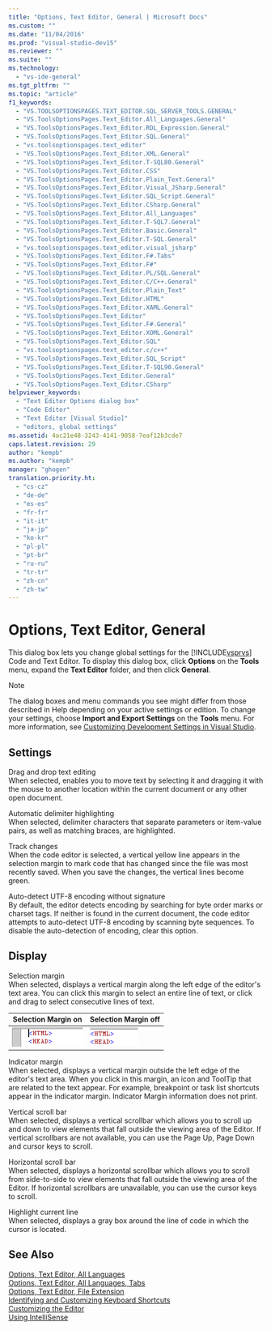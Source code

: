 ```yaml
---
title: "Options, Text Editor, General | Microsoft Docs"
ms.custom: ""
ms.date: "11/04/2016"
ms.prod: "visual-studio-dev15"
ms.reviewer: ""
ms.suite: ""
ms.technology: 
  - "vs-ide-general"
ms.tgt_pltfrm: ""
ms.topic: "article"
f1_keywords: 
  - "VS.TOOLSOPTIONSPAGES.TEXT_EDITOR.SQL_SERVER_TOOLS.GENERAL"
  - "VS.ToolsOptionsPages.Text_Editor.All_Languages.General"
  - "VS.ToolsOptionsPages.Text_Editor.RDL_Expression.General"
  - "VS.ToolsOptionsPages.Text_Editor.SQL.General"
  - "vs.toolsoptionspages.text_editor"
  - "VS.ToolsOptionsPages.Text_Editor.XML.General"
  - "VS.ToolsOptionsPages.Text_Editor.T-SQL80.General"
  - "VS.ToolsOptionsPages.Text_Editor.CSS"
  - "VS.ToolsOptionsPages.Text_Editor.Plain_Text.General"
  - "VS.ToolsOptionsPages.Text_Editor.Visual_JSharp.General"
  - "VS.ToolsOptionsPages.Text_Editor.SQL_Script.General"
  - "VS.ToolsOptionsPages.Text_Editor.CSharp.General"
  - "VS.ToolsOptionsPages.Text_Editor.All_Languages"
  - "VS.ToolsOptionsPages.Text_Editor.T-SQL7.General"
  - "VS.ToolsOptionsPages.Text_Editor.Basic.General"
  - "VS.ToolsOptionsPages.Text_Editor.T-SQL.General"
  - "vs.toolsoptionspages.text_editor.visual_jsharp"
  - "VS.ToolsOptionsPages.Text_Editor.F#.Tabs"
  - "VS.ToolsOptionsPages.Text_Editor.F#"
  - "VS.ToolsOptionsPages.Text_Editor.PL/SQL.General"
  - "VS.ToolsOptionsPages.Text_Editor.C/C++.General"
  - "VS.ToolsOptionsPages.Text_Editor.Plain_Text"
  - "VS.ToolsOptionsPages.Text_Editor.HTML"
  - "VS.ToolsOptionsPages.Text_Editor.XAML.General"
  - "VS.ToolsOptionsPages.Text_Editor"
  - "VS.ToolsOptionsPages.Text_Editor.F#.General"
  - "VS.ToolsOptionsPages.Text_Editor.XOML.General"
  - "VS.ToolsOptionsPages.Text_Editor.SQL"
  - "vs.toolsoptionspages.text_editor.c/c++"
  - "VS.ToolsOptionsPages.Text_Editor.SQL_Script"
  - "VS.ToolsOptionsPages.Text_Editor.T-SQL90.General"
  - "VS.ToolsOptionsPages.Text_Editor.General"
  - "VS.ToolsOptionsPages.Text_Editor.CSharp"
helpviewer_keywords: 
  - "Text Editor Options dialog box"
  - "Code Editor"
  - "Text Editor [Visual Studio]"
  - "editors, global settings"
ms.assetid: 4ac21e48-3243-4141-9058-7eaf12b3cde7
caps.latest.revision: 29
author: "kempb"
ms.author: "kempb"
manager: "ghogen"
translation.priority.ht: 
  - "cs-cz"
  - "de-de"
  - "es-es"
  - "fr-fr"
  - "it-it"
  - "ja-jp"
  - "ko-kr"
  - "pl-pl"
  - "pt-br"
  - "ru-ru"
  - "tr-tr"
  - "zh-cn"
  - "zh-tw"
---
```

# Options, Text Editor, General
This dialog box lets you change global settings for the [!INCLUDE[vsprvs](../../code-quality/includes/vsprvs_md.md)] Code and Text Editor. To display this dialog box, click **Options** on the **Tools** menu, expand the **Text Editor** folder, and then click **General**.  
  
> [!NOTE]
>  The dialog boxes and menu commands you see might differ from those described in Help depending on your active settings or edition. To change your settings, choose **Import and Export Settings** on the **Tools** menu. For more information, see [Customizing Development Settings in Visual Studio](http://msdn.microsoft.com/en-us/22c4debb-4e31-47a8-8f19-16f328d7dcd3).  
  
## Settings  
 Drag and drop text editing  
 When selected, enables you to move text by selecting it and dragging it with the mouse to another location within the current document or any other open document.  
  
 Automatic delimiter highlighting  
 When selected, delimiter characters that separate parameters or item-value pairs, as well as matching braces, are highlighted.  
  
 Track changes  
 When the code editor is selected, a vertical yellow line appears in the selection margin to mark code that has changed since the file was most recently saved. When you save the changes, the vertical lines become green.  
  
 Auto-detect UTF-8 encoding without signature  
 By default, the editor detects encoding by searching for byte order marks or charset tags. If neither is found in the current document, the code editor attempts to auto-detect UTF-8 encoding by scanning byte sequences. To disable the auto-detection of encoding, clear this option.  
  
## Display  
 Selection margin  
 When selected, displays a vertical margin along the left edge of the editor's text area. You can click this margin to select an entire line of text, or click and drag to select consecutive lines of text.  
  
|Selection Margin on|Selection Margin off|  
|-------------------------|--------------------------|  
|![HTMLpageSelectionMarginOn screenshot](../../ide/reference/media/vxselmaron.gif "vxSelmaron")|![HTMLpageSelectionMarginOff screenshot](../../ide/reference/media/vxselmaroff.gif "vxSelmaroff")|  
  
 Indicator margin  
 When selected, displays a vertical margin outside the left edge of the editor's text area. When you click in this margin, an icon and ToolTip that are related to the text appear. For example, breakpoint or task list shortcuts appear in the indicator margin. Indicator Margin information does not print.  
  
 Vertical scroll bar  
 When selected, displays a vertical scrollbar which allows you to scroll up and down to view elements that fall outside the viewing area of the Editor. If vertical scrollbars are not available, you can use the Page Up, Page Down and cursor keys to scroll.  
  
 Horizontal scroll bar  
 When selected, displays a horizontal scrollbar which allows you to scroll from side-to-side to view elements that fall outside the viewing area of the Editor. If horizontal scrollbars are unavailable, you can use the cursor keys to scroll.  
  
 Highlight current line  
 When selected, displays a gray box around the line of code in which the cursor is located.  
  
## See Also  
 [Options, Text Editor, All Languages](../../ide/reference/options-text-editor-all-languages.md)   
 [Options, Text Editor, All Languages, Tabs](../../ide/reference/options-text-editor-all-languages-tabs.md)   
 [Options, Text Editor, File Extension](../../ide/reference/options-text-editor-file-extension.md)   
 [Identifying and Customizing Keyboard Shortcuts](../../ide/identifying-and-customizing-keyboard-shortcuts-in-visual-studio.md)   
 [Customizing the Editor](../../ide/customizing-the-editor.md)   
 [Using IntelliSense](../../ide/using-intellisense.md)